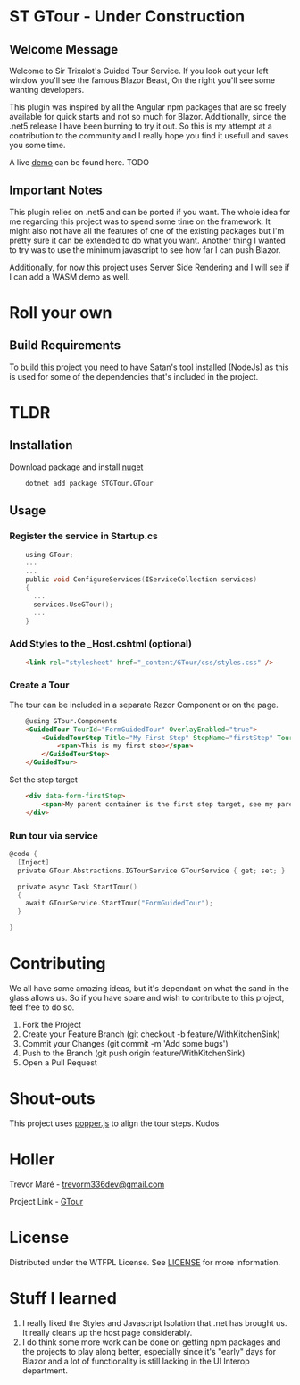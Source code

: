 # ST GTour - Under Construction

## Welcome Message
Welcome to Sir Trixalot's Guided Tour Service. If you look out your left window you'll see the famous Blazor Beast, On the right you'll see some wanting developers.

This plugin was inspired by all the Angular npm packages that are so freely available for quick starts and not so much for Blazor. Additionally, since 
the .net5 release I have been burning to try it out. So this is my attempt at a contribution to the community and I really hope you find it usefull and saves you some time.

A live [demo](https://www.google.com) can be found here. TODO

## Important Notes
This plugin relies on .net5 and can be ported if you want. The whole idea for me regarding this project was to spend some time on the framework. It might also not have all the features of one of the existing packages but I'm pretty sure it can be extended to do what you want. Another thing I wanted to try was to use the minimum javascript to see how far I can push Blazor.

Additionally, for now this project uses Server Side Rendering and I will see if I can add a WASM demo as well.

# Roll your own
## Build Requirements
To build this project you need to have Satan's tool installed (NodeJs) as this is used for some of the dependencies that's included in the project.

# TLDR

## Installation

Download package and install [nuget](https://www.nuget.org/packages/STGTour.GTour/)

```shell 
    dotnet add package STGTour.GTour 
```

## Usage
### Register the service in Startup.cs

```c
    using GTour;
    ...
    ...
    public void ConfigureServices(IServiceCollection services)
    {
      ...
      services.UseGTour();
      ...
    }
```

### Add Styles to the _Host.cshtml (optional)

```html
    <link rel="stylesheet" href="_content/GTour/css/styles.css" />
```

### Create a Tour
  
The tour can be included in a separate Razor Component or on the page.

```html
    @using GTour.Components
    <GuidedTour TourId="FormGuidedTour" OverlayEnabled="true">
        <GuidedTourStep Title="My First Step" StepName="firstStep" TourStepSequence="1" ElementSelector="[data-form-firstStep]">
            <span>This is my first step</span>
        </GuidedTourStep>
    </GuidedTour>
```

Set the step target

```html
    <div data-form-firstStep>
        <span>My parent container is the first step target, see my parent wrapper's data attribute corresponding to the ElementSelector of the step?</span>
    </div>
```

### Run tour via service

```c
@code {
  [Inject]
  private GTour.Abstractions.IGTourService GTourService { get; set; }

  private async Task StartTour()
  {
    await GTourService.StartTour("FormGuidedTour");
  }

}
```

# Contributing
We all have some amazing ideas, but it's dependant on what the sand in the glass allows us. So if you have spare and wish to contribute to this project, feel free to do so.

1. Fork the Project
2. Create your Feature Branch (git checkout -b feature/WithKitchenSink)
3. Commit your Changes (git commit -m 'Add some bugs')
4. Push to the Branch (git push origin feature/WithKitchenSink)
5. Open a Pull Request

# Shout-outs
This project uses [popper.js](https://popper.js.org/) to align the tour steps. Kudos

# Holler

Trevor Maré - [trevorm336dev@gmail.com](mailto:trevorm336dev@gmail.com)

Project Link - [GTour](https://github.com/TrevorMare/STGTour)

# License
Distributed under the WTFPL License. See [LICENSE](http://www.wtfpl.net/) for more information.

# Stuff I learned
1. I really liked the Styles and Javascript Isolation that .net has brought us. It really cleans up the host page considerably.
2. I do think some more work can be done on getting npm packages and the projects to play along better, especially since it's "early" days for Blazor and a lot of functionality is still lacking in the UI Interop department.


